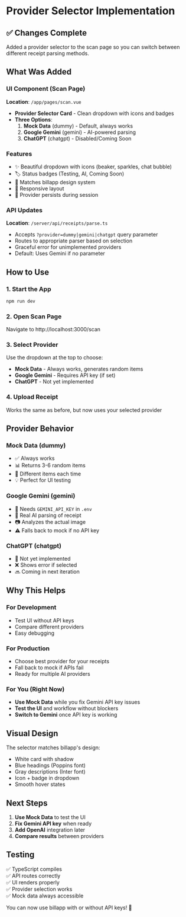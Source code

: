 # Provider Selector Implementation

## ✅ Changes Complete

Added a provider selector to the scan page so you can switch between different receipt parsing methods.

## What Was Added

### UI Component (Scan Page)
**Location**: `/app/pages/scan.vue`

- **Provider Selector Card** - Clean dropdown with icons and badges
- **Three Options**:
  1. **Mock Data** (dummy) - Default, always works
  2. **Google Gemini** (gemini) - AI-powered parsing
  3. **ChatGPT** (chatgpt) - Disabled/Coming Soon

### Features
- ✨ Beautiful dropdown with icons (beaker, sparkles, chat bubble)
- 🏷️ Status badges (Testing, AI, Coming Soon)
- 🎨 Matches billapp design system
- 📱 Responsive layout
- 🔄 Provider persists during session

### API Updates
**Location**: `/server/api/receipts/parse.ts`

- Accepts `?provider=dummy|gemini|chatgpt` query parameter
- Routes to appropriate parser based on selection
- Graceful error for unimplemented providers
- Default: Uses Gemini if no parameter

## How to Use

### 1. Start the App
```bash
npm run dev
```

### 2. Open Scan Page
Navigate to http://localhost:3000/scan

### 3. Select Provider
Use the dropdown at the top to choose:
- **Mock Data** - Always works, generates random items
- **Google Gemini** - Requires API key (if set)
- **ChatGPT** - Not yet implemented

### 4. Upload Receipt
Works the same as before, but now uses your selected provider

## Provider Behavior

### Mock Data (dummy)
- ✅ Always works
- 📊 Returns 3-6 random items
- 🔄 Different items each time
- 💡 Perfect for UI testing

### Google Gemini (gemini)
- 🔑 Needs `GEMINI_API_KEY` in `.env`
- 🤖 Real AI parsing of receipt
- 📷 Analyzes the actual image
- ⚠️ Falls back to mock if no API key

### ChatGPT (chatgpt)
- 🚧 Not yet implemented
- ❌ Shows error if selected
- 🔜 Coming in next iteration

## Why This Helps

### For Development
- Test UI without API keys
- Compare different providers
- Easy debugging

### For Production
- Choose best provider for your receipts
- Fall back to mock if APIs fail
- Ready for multiple AI providers

### For You (Right Now)
- **Use Mock Data** while you fix Gemini API key issues
- **Test the UI** and workflow without blockers
- **Switch to Gemini** once API key is working

## Visual Design

The selector matches billapp's design:
- White card with shadow
- Blue headings (Poppins font)
- Gray descriptions (Inter font)
- Icon + badge in dropdown
- Smooth hover states

## Next Steps

1. **Use Mock Data** to test the UI
2. **Fix Gemini API key** when ready
3. **Add OpenAI** integration later
4. **Compare results** between providers

## Testing

✅ TypeScript compiles  
✅ API routes correctly  
✅ UI renders properly  
✅ Provider selection works  
✅ Mock data always accessible  

You can now use billapp with or without API keys! 🎉
